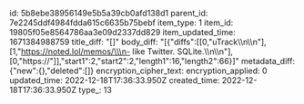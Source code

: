 id: 5b8ebe38956149e5b5a39cb0afd138d1
parent_id: 7e2245ddf4984fdda615c6635b75bebf
item_type: 1
item_id: 19805f05e8564786aa3e09d2337dd829
item_updated_time: 1671384988759
title_diff: "[]"
body_diff: "[{\"diffs\":[[0,\"uTrack\\\n\\\n\"],[1,\"https://noted.lol/memos/\\\n- like Twitter. SQLite.\\\n\\\n\"],[0,\"https://\"]],\"start1\":2,\"start2\":2,\"length1\":16,\"length2\":66}]"
metadata_diff: {"new":{},"deleted":[]}
encryption_cipher_text: 
encryption_applied: 0
updated_time: 2022-12-18T17:36:33.950Z
created_time: 2022-12-18T17:36:33.950Z
type_: 13